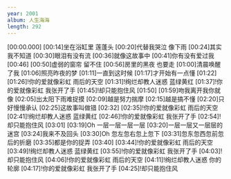 ```yaml
---
year: 2001
album: 人生海海
length: 292
---
```

[00:00.000]
[00:14]坐在浴缸里 莲蓬头
[00:20]代替我哭泣 像下雨
[00:24]其实我不知道
[00:30]眼泪有没有流
[00:36]就像这故事中
[00:41]你有没有爱过我
[00:46]
[00:50]虚弱的窗帘 留不住
[00:56]房里的黑夜 也要走
[01:00]清晨唤醒了我
[01:06]照亮昨夜的梦
[01:11]一直到这时候
[01:17]才开始有一点懂
[01:22]
[01:26]!你的爱就像彩虹 雨后的天空
[01:31]!绚烂却教人迷惑 蓝绿黄红
[01:37]!你的爱就像彩虹 我张开了手
[01:45]!却只能抱住风
[01:50]
[01:59]吻我离开我你就像
[02:05]出太阳下雨难捉摸
[02:09]越是努力揣摩
[02:15]越是搞不懂
[02:20]只好慢慢承认
[02:25]这故事叫做错
[02:32]
[02:35]!你的爱就像彩虹 雨后的天空
[02:41]!绚烂却教人迷惑 蓝绿黄红
[02:46]!你的爱就像彩虹 我张开了手
[02:54]!却只能抱住风
[03:01]
[03:19]Oh 一层一层一层一层
[03:20]一层一层又一层层的迷宫
[03:24]我来不及回头
[03:30]Oh 忽左忽右忽上忽下
[03:31]忽东忽西忽前忽后的折磨
[03:35]都是你的捉弄
[03:40]
[03:44]!你的爱就像彩虹 雨后的天空
[03:49]!绚烂却教人迷惑 蓝绿黄红
[03:55]!你的爱就像彩虹 我张开了手
[04:03]!却只能抱住风
[04:06]!你的爱就像彩虹 雨后的天空
[04:11]!绚烂却教人迷惑 你的轮廓
[04:17]!你的爱就像彩虹 我张开了手
[04:25]!却只能抱住风